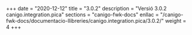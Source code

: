 +++
date        = "2020-12-12"
title       = "3.0.2"
description = "Versió 3.0.2 canigo.integration.pica"
sections    = "canigo-fwk-docs"
enllac		= "/canigo-fwk-docs/documentacio-llibreries/canigo.integration.pica/3.0.2/"
weight		= 4
+++
